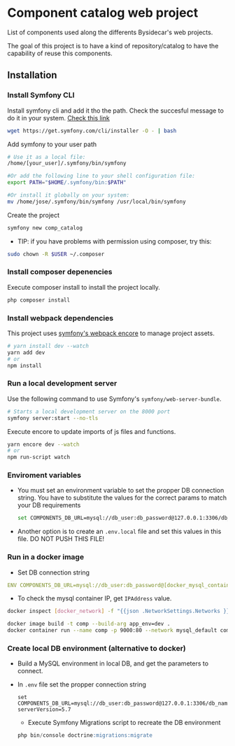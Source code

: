 # Component catalog web project

List of components used along the differents Bysidecar's web projects. 

The goal of this project is to have a kind of repository/catalog to have the capability of reuse this components.
 
## Installation

### Install Symfony CLI

Install symfony cli and add it tho the path. Check the succesful message to do it in your system.
[Check this link](https://github.com/symfony/symfony-installer)

```bash
wget https://get.symfony.com/cli/installer -O - | bash
```

Add symfony to your user path

```bash
# Use it as a local file:
/home/[your_user]/.symfony/bin/symfony

#Or add the following line to your shell configuration file:
export PATH="$HOME/.symfony/bin:$PATH"

#Or install it globally on your system:
mv /home/jose/.symfony/bin/symfony /usr/local/bin/symfony
```
Create the project

```bash
symfony new comp_catalog
```

- TIP: if you have problems with permission using composer, try this: 

```bash
sudo chown -R $USER ~/.composer
```

### Install composer depenencies

Execute composer install to install the project locally.

```bash
php composer install
```

### Install webpack dependencies

This project uses [symfony's webpack encore](https://symfony.com/doc/current/frontend.html) to manage project assets.

```bash
# yarn install dev --watch
yarn add dev
# or
npm install
```

### Run a local development server

Use the following command to use Symfony's `symfony/web-server-bundle`.

```bash
# Starts a local development server on the 8000 port
symfony server:start --no-tls
```

Execute encore to update imports of js files and functions.

```bash
yarn encore dev --watch
# or
npm run-script watch
```

### Enviroment variables

* You must set an environment variable to set the propper DB connection string. You have to substitute the values for the correct params to match your DB requirements

  ```bash
  set COMPONENTS_DB_URL=mysql://db_user:db_password@127.0.0.1:3306/db_name?serverVersion=5.7
  ```

* Another option is to create an `.env.local` file and set this values in this file. DO NOT PUSH THIS FILE!

### Run in a docker image
* Set DB connection string

```yml
ENV COMPONENTS_DB_URL=mysql://db_user:db_password@[docker_mysql_container_ip]:3306/db_name?serverVersion=5.7
```
* To check the mysql container IP, get `IPAddress` value.

```bash
docker inspect [docker_network] -f "{{json .NetworkSettings.Networks }}"
```


```bash
docker image build -t comp --build-arg app_env=dev .
docker container run --name comp -p 9000:80 --network mysql_default comp
```

### Create local DB environment (alternative to docker)

* Build a MySQL environment in local DB, and get the parameters to connect.

* In `.env` file set the propper connection string

  ```env
  set COMPONENTS_DB_URL=mysql://db_user:db_password@127.0.0.1:3306/db_name?serverVersion=5.7
  ```

  * Execute Symfony Migrations script to recreate the DB environment

  ```sql
  php bin/console doctrine:migrations:migrate
  ```